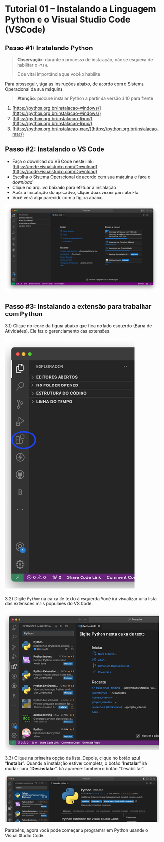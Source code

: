 # Tutorial 01 – Instalando a Linguagem Python e o Visual Studio Code (VSCode)



## Passo #1: Instalando Python

> **Observação**: durante o processo de instalação, não se esqueça de habilitar o `PATH`.
> 
> É de vital importância que você o habilite

Para prosseguir, siga as instruções abaixo, de acordo com o Sistema Operacional da sua máquina. 
> **Atenção**: procure instalar Python a partir da versão 3.10 para frente

1. [https://python.org.br/instalacao-windows/](https://python.org.br/instalacao-windows/)
2. [https://python.org.br/instalacao-linux/](https://python.org.br/instalacao-linux/)
3. [https://python.org.br/instalacao-mac/](https://python.org.br/instalacao-mac/)


## Passo #2: Instalando o VS Code

* Faça o download do VS Code neste link:
[https://code.visualstudio.com/Download](https://code.visualstudio.com/Download)
* Escolha o Sistema Operacional de acordo com sua máquina e faça o _download_
* Clique no arquivo baixado para efetuar a instalação
* Após a instalação do aplicativo, clique duas vezes para abri-lo
* Você verá algo parecido com a figura abaixo.

![Tela de abertura VSCode](img_readme/tela_abertura_VSCode.png)


## Passo #3: Instalando a extensão para trabalhar com Python

3.1) Clique no ícone da figura abaixo que fica no lado esquerdo (Barra de Atividades). Ele faz o gerenciamento das extensões.

![Tela de abertura VSCode](img_readme/instala_extensao_python.png)

3.2) Digite `Python` na caixa de texto à esquerda
Você irá visualizar uma lista das extensões mais populares do VS Code.

![digita python caixa de texto](img_readme/digita_python_caixa_texto.png)

3.3) Clique na primeira opção da lista. Depois, clique no botão azul “**Instalar**”. Quando a instalação estiver completa, o botão “**Instalar**” irá mudar para “**Desinstalar**”. Irá aparecer também o botão “Desabilitar”.

![digita python caixa de texto](img_readme/botoes_desinstalar_desabilitar.png)

Parabéns, agora você pode começar a programar em Python usando o Visual Studio Code. 
